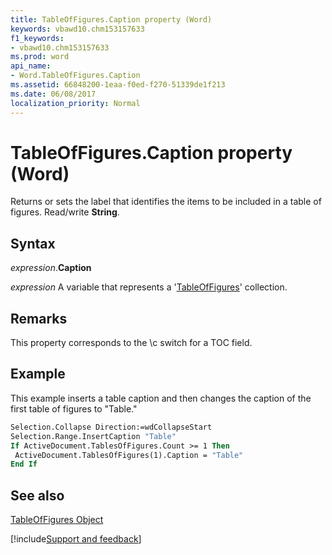 ```yaml
---
title: TableOfFigures.Caption property (Word)
keywords: vbawd10.chm153157633
f1_keywords:
- vbawd10.chm153157633
ms.prod: word
api_name:
- Word.TableOfFigures.Caption
ms.assetid: 66848200-1eaa-f0ed-f270-51339de1f213
ms.date: 06/08/2017
localization_priority: Normal
---
```



# TableOfFigures.Caption property (Word)

Returns or sets the label that identifies the items to be included in a table of figures. Read/write  **String**.


## Syntax

_expression_.**Caption**

_expression_ A variable that represents a '[TableOfFigures](Word.TableOfFigures.md)' collection.


## Remarks

This property corresponds to the \c switch for a TOC field.


## Example

This example inserts a table caption and then changes the caption of the first table of figures to "Table."


```vb
Selection.Collapse Direction:=wdCollapseStart 
Selection.Range.InsertCaption "Table" 
If ActiveDocument.TablesOfFigures.Count >= 1 Then 
 ActiveDocument.TablesOfFigures(1).Caption = "Table" 
End If
```


## See also


[TableOfFigures Object](Word.TableOfFigures.md)

[!include[Support and feedback](~/includes/feedback-boilerplate.md)]